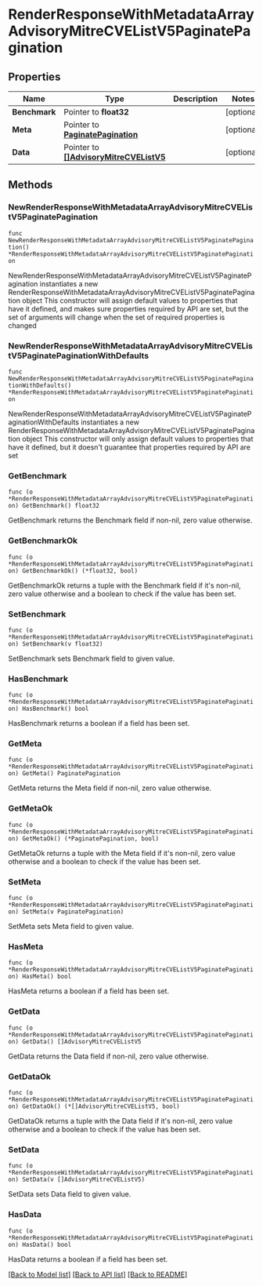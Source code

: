 # RenderResponseWithMetadataArrayAdvisoryMitreCVEListV5PaginatePagination

## Properties

Name | Type | Description | Notes
------------ | ------------- | ------------- | -------------
**Benchmark** | Pointer to **float32** |  | [optional] 
**Meta** | Pointer to [**PaginatePagination**](PaginatePagination.md) |  | [optional] 
**Data** | Pointer to [**[]AdvisoryMitreCVEListV5**](AdvisoryMitreCVEListV5.md) |  | [optional] 

## Methods

### NewRenderResponseWithMetadataArrayAdvisoryMitreCVEListV5PaginatePagination

`func NewRenderResponseWithMetadataArrayAdvisoryMitreCVEListV5PaginatePagination() *RenderResponseWithMetadataArrayAdvisoryMitreCVEListV5PaginatePagination`

NewRenderResponseWithMetadataArrayAdvisoryMitreCVEListV5PaginatePagination instantiates a new RenderResponseWithMetadataArrayAdvisoryMitreCVEListV5PaginatePagination object
This constructor will assign default values to properties that have it defined,
and makes sure properties required by API are set, but the set of arguments
will change when the set of required properties is changed

### NewRenderResponseWithMetadataArrayAdvisoryMitreCVEListV5PaginatePaginationWithDefaults

`func NewRenderResponseWithMetadataArrayAdvisoryMitreCVEListV5PaginatePaginationWithDefaults() *RenderResponseWithMetadataArrayAdvisoryMitreCVEListV5PaginatePagination`

NewRenderResponseWithMetadataArrayAdvisoryMitreCVEListV5PaginatePaginationWithDefaults instantiates a new RenderResponseWithMetadataArrayAdvisoryMitreCVEListV5PaginatePagination object
This constructor will only assign default values to properties that have it defined,
but it doesn't guarantee that properties required by API are set

### GetBenchmark

`func (o *RenderResponseWithMetadataArrayAdvisoryMitreCVEListV5PaginatePagination) GetBenchmark() float32`

GetBenchmark returns the Benchmark field if non-nil, zero value otherwise.

### GetBenchmarkOk

`func (o *RenderResponseWithMetadataArrayAdvisoryMitreCVEListV5PaginatePagination) GetBenchmarkOk() (*float32, bool)`

GetBenchmarkOk returns a tuple with the Benchmark field if it's non-nil, zero value otherwise
and a boolean to check if the value has been set.

### SetBenchmark

`func (o *RenderResponseWithMetadataArrayAdvisoryMitreCVEListV5PaginatePagination) SetBenchmark(v float32)`

SetBenchmark sets Benchmark field to given value.

### HasBenchmark

`func (o *RenderResponseWithMetadataArrayAdvisoryMitreCVEListV5PaginatePagination) HasBenchmark() bool`

HasBenchmark returns a boolean if a field has been set.

### GetMeta

`func (o *RenderResponseWithMetadataArrayAdvisoryMitreCVEListV5PaginatePagination) GetMeta() PaginatePagination`

GetMeta returns the Meta field if non-nil, zero value otherwise.

### GetMetaOk

`func (o *RenderResponseWithMetadataArrayAdvisoryMitreCVEListV5PaginatePagination) GetMetaOk() (*PaginatePagination, bool)`

GetMetaOk returns a tuple with the Meta field if it's non-nil, zero value otherwise
and a boolean to check if the value has been set.

### SetMeta

`func (o *RenderResponseWithMetadataArrayAdvisoryMitreCVEListV5PaginatePagination) SetMeta(v PaginatePagination)`

SetMeta sets Meta field to given value.

### HasMeta

`func (o *RenderResponseWithMetadataArrayAdvisoryMitreCVEListV5PaginatePagination) HasMeta() bool`

HasMeta returns a boolean if a field has been set.

### GetData

`func (o *RenderResponseWithMetadataArrayAdvisoryMitreCVEListV5PaginatePagination) GetData() []AdvisoryMitreCVEListV5`

GetData returns the Data field if non-nil, zero value otherwise.

### GetDataOk

`func (o *RenderResponseWithMetadataArrayAdvisoryMitreCVEListV5PaginatePagination) GetDataOk() (*[]AdvisoryMitreCVEListV5, bool)`

GetDataOk returns a tuple with the Data field if it's non-nil, zero value otherwise
and a boolean to check if the value has been set.

### SetData

`func (o *RenderResponseWithMetadataArrayAdvisoryMitreCVEListV5PaginatePagination) SetData(v []AdvisoryMitreCVEListV5)`

SetData sets Data field to given value.

### HasData

`func (o *RenderResponseWithMetadataArrayAdvisoryMitreCVEListV5PaginatePagination) HasData() bool`

HasData returns a boolean if a field has been set.


[[Back to Model list]](../README.md#documentation-for-models) [[Back to API list]](../README.md#documentation-for-api-endpoints) [[Back to README]](../README.md)


